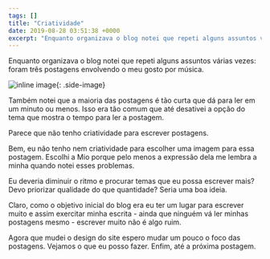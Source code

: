 ```yaml
---
tags: []
title: "Criatividade"
date: 2019-08-28 03:51:38 +0000
excerpt: "Enquanto organizava o blog notei que repeti alguns assuntos várias vezes: foram três postagens envolvendo o meu gosto por música.  ![inline..."
---
```


Enquanto organizava o blog notei que repeti alguns assuntos várias vezes: foram três postagens envolvendo o meu gosto por música.

![inline image](https://i.imgur.com/u4EoQhI.png){: .side-image}

Também notei que a maioria das postagens é tão curta que dá para ler em um minuto ou menos. Isso era tão comum que até desativei a opção do tema que mostra o tempo para ler a postagem.

Parece que não tenho criatividade para escrever postagens.

Bem, eu não tenho nem criatividade para escolher uma imagem para essa postagem. Escolhi a Mio porque pelo menos a expressão dela me lembra a minha quando notei esses problemas.

Eu deveria diminuir o ritmo e procurar temas que eu possa escrever mais? Devo priorizar qualidade do que quantidade? Seria uma boa ideia.

Claro, como o objetivo inicial do blog era eu ter um lugar para escrever muito e assim exercitar minha escrita - ainda que ninguém vá ler minhas postagens mesmo - escrever muito não é algo ruim.

Agora que mudei o design do site espero mudar um pouco o foco das postagens. Vejamos o que eu posso fazer. Enfim, até a próxima postagem.

